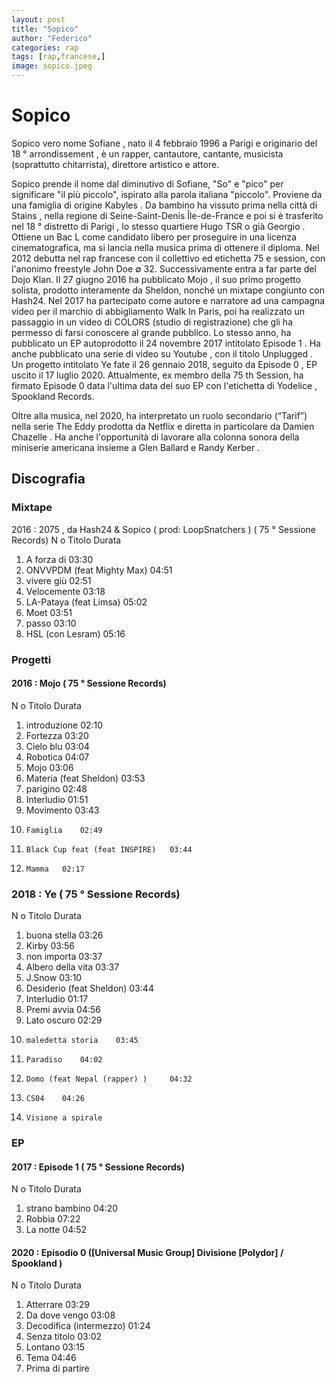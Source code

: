 ```yaml
---
layout: post
title: "Sopico"
author: "Federico"
categories: rap
tags: [rap,francese,]
image: sopico.jpeg
---
```


# Sopico

Sopico vero nome Sofiane , nato il 4 febbraio 1996 a Parigi e originario del 18 °  arrondissement , è un rapper, cantautore, cantante, musicista (soprattutto chitarrista), direttore artistico e attore. 

Sopico prende il nome dal diminutivo di Sofiane, "So" e "pico" per significare "il più piccolo", ispirato alla parola italiana "piccolo". Proviene da una famiglia di origine Kabyles . Da bambino ha vissuto prima nella città di Stains , nella regione di Seine-Saint-Denis Île-de-France e poi si è trasferito nel 18 °  distretto di Parigi , lo stesso quartiere Hugo TSR o già Georgio . Ottiene un Bac L come candidato libero per proseguire in una licenza cinematografica, ma si lancia nella musica prima di ottenere il diploma. Nel 2012 debutta nel rap francese con il collettivo ed etichetta 75 e session, con l'anonimo freestyle John Doe ∅ 32. Successivamente entra a far parte del Dojo Klan. Il 27 giugno 2016 ha pubblicato Mojo , il suo primo progetto solista, prodotto interamente da Sheldon, nonché un mixtape congiunto con Hash24. Nel 2017 ha partecipato come autore e narratore ad una campagna video per il marchio di abbigliamento Walk In Paris, poi ha realizzato un passaggio in un video di COLORS (studio di registrazione) che gli ha permesso di farsi conoscere al grande pubblico. Lo stesso anno, ha pubblicato un EP autoprodotto il 24 novembre 2017 intitolato Episode 1 . Ha anche pubblicato una serie di video su Youtube , con il titolo Unplugged . Un progetto intitolato Ye fate il 26 gennaio 2018, seguito da Episode 0 , EP uscito il 17 luglio 2020. Attualmente, ex membro della 75 th Session, ha firmato Episode 0 data l'ultima data del suo EP con l'etichetta di Yodelice , Spookland Records.

Oltre alla musica, nel 2020, ha interpretato un ruolo secondario (“Tarif”) nella serie The Eddy prodotta da Netflix e diretta in particolare da Damien Chazelle . Ha anche l'opportunità di lavorare alla colonna sonora della miniserie americana insieme a Glen Ballard e Randy Kerber . 

## Discografia

### Mixtape
2016  : 2075 , da Hash24 & Sopico ( prod: LoopSnatchers ) ( 75 ° Sessione Records)
N o 	Titolo 	Durata
1. 	A forza di 	03:30
2. 	ONVVPDM (feat Mighty Max) 	04:51
3. 	vivere giù 	02:51
4. 	Velocemente 	03:18
5. 	LA-Pataya (feat Limsa) 	05:02
6. 	Moet 	03:51
7. 	passo 	03:10
8. 	HSL (con Lesram) 	05:16


### Progetti

#### 2016  : Mojo ( 75 ° Sessione Records)
N o 	Titolo 	Durata
1. 	introduzione 	02:10
2. 	Fortezza 	03:20
3. 	Cielo blu 	03:04
4. 	Robotica 	04:07
5. 	Mojo 	03:06
6. 	Materia (feat Sheldon) 	03:53
7. 	parigino 	02:48
8. 	Interludio 	01:51
9. 	Movimento 	03:43
10. 	Famiglia 	02:49
11. 	Black Cup feat (feat INSPIRE) 	03:44
12. 	Mamma 	02:17

### 2018  : Ye ( 75 ° Sessione Records)
N o 	Titolo 	Durata
1. 	buona stella 	03:26
2. 	Kirby 	03:56
3. 	non importa 	03:37
4. 	Albero della vita 	03:37
5. 	J.Snow 	03:10
6. 	Desiderio (feat Sheldon) 	03:44
7. 	Interludio 	01:17
8. 	Premi avvia 	04:56
9. 	Lato oscuro 	02:29
10. 	maledetta storia 	03:45
11. 	Paradiso 	04:02
12. 	Domo (feat Nepal (rapper) ) 	04:32
13. 	CS04 	04:26
14. 	Visione a spirale

### EP

#### 2017  : Episode 1 ( 75 ° Sessione Records)
N o 	Titolo 	Durata
1. 	strano bambino 	04:20
2. 	Robbia 	07:22
3. 	La notte 	04:52


#### 2020  : Episodio 0 ([Universal Music Group] Divisione [Polydor] / Spookland )
N o 	Titolo 	Durata
1. 	Atterrare 	03:29
2. 	Da dove vengo 	03:08
3. 	Decodifica (intermezzo) 	01:24
4. 	Senza titolo 	03:02
5. 	Lontano 	03:15
6. 	Tema 	04:46
7. 	Prima di partire
